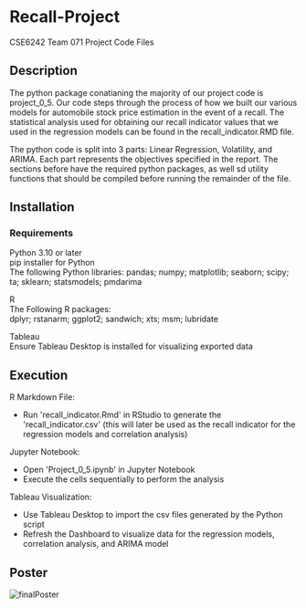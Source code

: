 # Recall-Project
CSE6242 Team 071 Project Code Files

## Description
The python package conatianing the majority of our project code is project_0_5. Our code steps through the process of how we built our various models for automobile stock price estimation in the event of a recall. The statistical analysis used for obtaining our recall indicator values that we used in the regression models can be found in the recall_indicator.RMD file.

The python code is split into 3 parts: Linear Regression, Volatility, and ARIMA. Each part represents the objectives specified in the report. The sections before have the required python packages, as well sd utility functions that should be compiled before running the remainder of the file.

## Installation
### Requirements
Python 3.10 or later  
pip installer for Python  
The following Python libraries: pandas; numpy; matplotlib; seaborn; scipy; ta; sklearn; statsmodels; pmdarima

R  
The Following R packages:  
dplyr; rstanarm; ggplot2; sandwich; xts; msm; lubridate

Tableau  
Ensure Tableau Desktop is installed for visualizing exported data

## Execution
R Markdown File:
  * Run 'recall_indicator.Rmd' in RStudio to generate the 'recall_indicator.csv' (this will later be used as the recall indicator for the regression models and correlation analysis)

Jupyter Notebook:
  * Open 'Project_0_5.ipynb' in Jupyter Notebook
  * Execute the cells sequentially to perform the analysis

Tableau Visualization:
  * Use Tableau Desktop to import the csv files generated by the Python script
  * Refresh the Dashboard to visualize data for the regression models, correlation analysis, and ARIMA model
## Poster 
![finalPoster](https://github.com/markmcduffie/Recall-Project/assets/57467485/50244390-cd1d-4c86-a027-f5270c07a95a)
